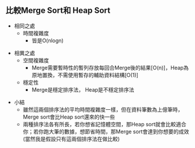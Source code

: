 ## 比較Merge Sort和 Heap Sort
- 相同之處
  - 時間複雜度
    - 皆是O(nlogn)
* 相異之處
  * 空間複雜度
    * Merge需要暫時性的暫列存放每回合Merge後的結果[O(n)]，Heap為原地置換，不需使用暫存的輔助資料結構[O(1)]
  * 穩定性
    * Merge是穩定排序法， Heap是不穩定排序法
- 小結
  * 雖然這兩個排序法的平均時間複雜度一樣，但在資料筆數為上億筆時，Merge sort會比Heap sort還來的快一些
  * 兩種排序法各有所長，若你想省記憶體空間，那Heap sort就會比較適合你；若你跑大筆的數據，想節省時間，那Merge sort會達到你想要的成效(當然我是假設只有這兩個排序法在做比較)
